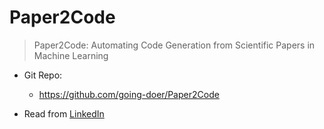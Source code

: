# Paper2Code

> Paper2Code: Automating Code Generation from Scientific Papers in Machine Learning

- Git Repo:
  - https://github.com/going-doer/Paper2Code

- Read from [LinkedIn](https://www.linkedin.com/feed/update/urn:li:activity:7321585589114314753)
